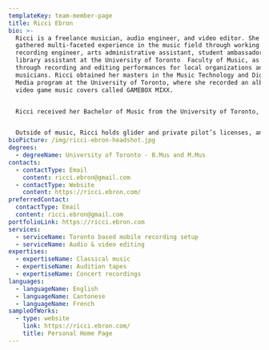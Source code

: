 ```yaml
---
templateKey: team-member-page
title: Ricci Ebron
bio: >-
  Ricci is a freelance musician, audio engineer, and video editor. She has
  gathered multi-faceted experience in the music field through working as
  recording engineer, arts administrative assistant, student ambassador, and
  library assistant at the University of Toronto  Faculty of Music, as well as
  through recording and editing performances for local organizations and
  musicians. Ricci obtained her masters in the Music Technology and Digital
  Media program at the University of Toronto, where she recorded an album of
  video game music covers called GAMEBOX MIXX.


  Ricci received her Bachelor of Music from the University of Toronto, studying in the comprehensive flute program with a minor in psychology. Ricci studied flute/piccolo with Camille Watts of the Toronto Symphony Orchestra and Stephen Tam of the Canadian Sinfonietta. Having won numerous awards, she is always in high demand to play in ensembles and productions. 


  Outside of music, Ricci holds glider and private pilot’s licenses, and loves travelling and being immersed in different cultures. Her dream is to work with soundtrack music, whether through the recording studio or performing in a soundtrack orchestra.
bioPicture: /img/ricci-ebron-headshot.jpg
degrees:
  - degreeName: University of Toronto - B.Mus and M.Mus
contacts:
  - contactType: Email
    content: ricci.ebron@gmail.com
  - contactType: Website
    content: https://ricci.ebron.com/
preferredContact:
  contactType: Email
  content: ricci.ebron@gmail.com
portfolioLink: https://ricci.ebron.com
services:
  - serviceName: Toronto based mobile recording setup
  - serviceName: Audio & video editing
expertises:
  - expertiseName: Classical music
  - expertiseName: Audition tapes
  - expertiseName: Concert recordings
languages:
  - languageName: English
  - languageName: Cantonese
  - languageName: French
sampleOfWorks:
  - type: website
    link: https://ricci.ebron.com/
    title: Personal Home Page
---
```

